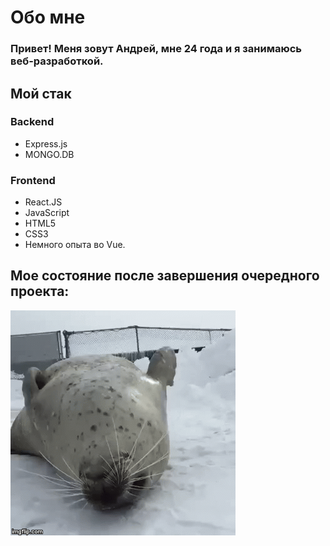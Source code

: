 # Обо мне
### Привет! Меня зовут Андрей, мне 24 года и я занимаюсь веб-разработкой.

## Мой стак
### Backend
- Express.js 
- MONGO.DB 
### Frontend
- React.JS  
- JavaScript 
- HTML5 
- CSS3
- Немного опыта во Vue. 
#### 
## Мое состояние после завершения очередного проекта: 
![](tulen.gif)

<!--
**Cabagemage/Cabagemage** is a ✨ _special_ ✨ repository because its `README.md` (this file) appears on your GitHub profile.

Here are some ideas to get you started:

- 🔭 I’m currently working on ...
- 🌱 I’m currently learning ...
- 👯 I’m looking to collaborate on ...
- 🤔 I’m looking for help with ...
- 💬 Ask me about ...
- 📫 How to reach me: ...
- 😄 Pronouns: ...
- ⚡ Fun fact: ...
-->
